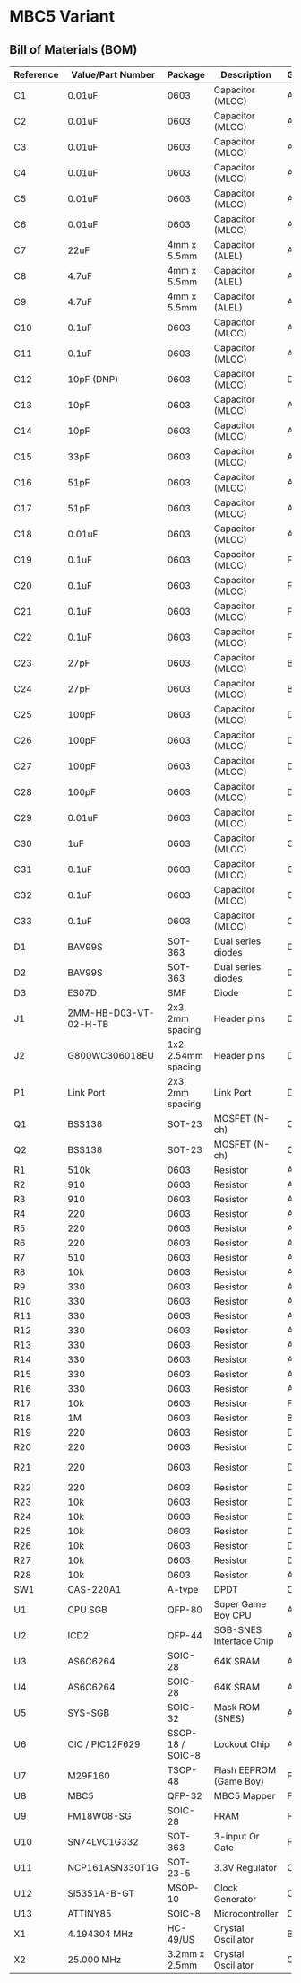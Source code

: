 # MBC5 Variant

## Bill of Materials (BOM)

| Reference | Value/Part Number     | Package             | Description             | Group | Source                                                       |
| --------- | --------------------- | ------------------- | ----------------------- | ----- | ------------------------------------------------------------ |
| C1        | 0.01uF                | 0603                | Capacitor (MLCC)        | A     | https://mou.sr/3AsRwK1                                       |
| C2        | 0.01uF                | 0603                | Capacitor (MLCC)        | A     | https://mou.sr/3AsRwK1                                       |
| C3        | 0.01uF                | 0603                | Capacitor (MLCC)        | A     | https://mou.sr/3AsRwK1                                       |
| C4        | 0.01uF                | 0603                | Capacitor (MLCC)        | A     | https://mou.sr/3AsRwK1                                       |
| C5        | 0.01uF                | 0603                | Capacitor (MLCC)        | A     | https://mou.sr/3AsRwK1                                       |
| C6        | 0.01uF                | 0603                | Capacitor (MLCC)        | A     | https://mou.sr/3AsRwK1                                       |
| C7        | 22uF                  | 4mm x 5.5mm         | Capacitor (ALEL)        | A     | https://mou.sr/4cVQXbO                                       |
| C8        | 4.7uF                 | 4mm x 5.5mm         | Capacitor (ALEL)        | A     | https://mou.sr/4cRhEhW                                       |
| C9        | 4.7uF                 | 4mm x 5.5mm         | Capacitor (ALEL)        | A     | https://mou.sr/4cRhEhW                                       |
| C10       | 0.1uF                 | 0603                | Capacitor (MLCC)        | A     | https://mou.sr/3ENc15O                                       |
| C11       | 0.1uF                 | 0603                | Capacitor (MLCC)        | A     | https://mou.sr/3ENc15O                                       |
| C12       | 10pF (DNP)            | 0603                | Capacitor (MLCC)        | DNP   | https://mou.sr/3XA5J3N                                       |
| C13       | 10pF                  | 0603                | Capacitor (MLCC)        | A     | https://mou.sr/3XA5J3N                                       |
| C14       | 10pF                  | 0603                | Capacitor (MLCC)        | A     | https://mou.sr/3XA5J3N                                       |
| C15       | 33pF                  | 0603                | Capacitor (MLCC)        | A     | https://mou.sr/4cYZLxw                                       |
| C16       | 51pF                  | 0603                | Capacitor (MLCC)        | A     | https://mou.sr/3XjvPGV                                       |
| C17       | 51pF                  | 0603                | Capacitor (MLCC)        | A     | https://mou.sr/3XjvPGV                                       |
| C18       | 0.01uF                | 0603                | Capacitor (MLCC)        | A     | https://mou.sr/3AsRwK1                                       |
| C19       | 0.1uF                 | 0603                | Capacitor (MLCC)        | F     | https://mou.sr/3ENc15O                                       |
| C20       | 0.1uF                 | 0603                | Capacitor (MLCC)        | F     | https://mou.sr/3ENc15O                                       |
| C21       | 0.1uF                 | 0603                | Capacitor (MLCC)        | F     | https://mou.sr/3ENc15O                                       |
| C22       | 0.1uF                 | 0603                | Capacitor (MLCC)        | F     | https://mou.sr/3ENc15O                                       |
| C23       | 27pF                  | 0603                | Capacitor (MLCC)        | B     | https://mou.sr/3XiK3HJ                                       |
| C24       | 27pF                  | 0603                | Capacitor (MLCC)        | B     | https://mou.sr/3XiK3HJ                                       |
| C25       | 100pF                 | 0603                | Capacitor (MLCC)        | D     | https://mou.sr/47fshd2                                       |
| C26       | 100pF                 | 0603                | Capacitor (MLCC)        | D     | https://mou.sr/47fshd2                                       |
| C27       | 100pF                 | 0603                | Capacitor (MLCC)        | D     | https://mou.sr/47fshd2                                       |
| C28       | 100pF                 | 0603                | Capacitor (MLCC)        | D     | https://mou.sr/47fshd2                                       |
| C29       | 0.01uF                | 0603                | Capacitor (MLCC)        | D     | https://mou.sr/3AsRwK1                                       |
| C30       | 1uF                   | 0603                | Capacitor (MLCC)        | C     | https://mou.sr/47lY3oP                                       |
| C31       | 0.1uF                 | 0603                | Capacitor (MLCC)        | C     | https://mou.sr/3ENc15O                                       |
| C32       | 0.1uF                 | 0603                | Capacitor (MLCC)        | C     | https://mou.sr/3ENc15O                                       |
| C33       | 0.1uF                 | 0603                | Capacitor (MLCC)        | C     | https://mou.sr/3ENc15O                                       |
| D1        | BAV99S                | SOT-363             | Dual series diodes      | D     | https://mou.sr/3X97NOE                                       |
| D2        | BAV99S                | SOT-363             | Dual series diodes      | D     | https://mou.sr/3X97NOE                                       |
| D3        | ES07D                 | SMF                 | Diode                   | D     | https://mou.sr/3XdX1Xr                                       |
| J1        | 2MM-HB-D03-VT-02-H-TB | 2x3, 2mm spacing    | Header pins             | D     | https://mou.sr/3TfU2wA                                       |
| J2        | G800WC306018EU        | 1x2, 2.54mm spacing | Header pins             | D     | [https://mou.sr/3yXak6E](https://mou.sr/3yXak6E)             |
| P1        | Link Port             | 2x3, 2mm spacing    | Link Port               | D     | [https://tinyurl.com/m3y35e3z](https://tinyurl.com/m3y35e3z) |
| Q1        | BSS138                | SOT-23              | MOSFET (N-ch)           | C     | https://mou.sr/3TjlOs3                                       |
| Q2        | BSS138                | SOT-23              | MOSFET (N-ch)           | C     | https://mou.sr/3TjlOs3                                       |
| R1        | 510k                  | 0603                | Resistor                | A     | https://mou.sr/3zi8ayj                                       |
| R2        | 910                   | 0603                | Resistor                | A     | https://mou.sr/4gj68i7                                       |
| R3        | 910                   | 0603                | Resistor                | A     | https://mou.sr/4gj68i7                                       |
| R4        | 220                   | 0603                | Resistor                | A     | https://mou.sr/3ARwrf3                                       |
| R5        | 220                   | 0603                | Resistor                | A     | https://mou.sr/3ARwrf3                                       |
| R6        | 220                   | 0603                | Resistor                | A     | https://mou.sr/3ARwrf3                                       |
| R7        | 510                   | 0603                | Resistor                | A     | https://mou.sr/3IJHtni                                       |
| R8        | 10k                   | 0603                | Resistor                | A     | https://mou.sr/3riR7IH                                       |
| R9        | 330                   | 0603                | Resistor                | A     | https://mou.sr/3PWP8Ti                                       |
| R10       | 330                   | 0603                | Resistor                | A     | https://mou.sr/3PWP8Ti                                       |
| R11       | 330                   | 0603                | Resistor                | A     | https://mou.sr/3PWP8Ti                                       |
| R12       | 330                   | 0603                | Resistor                | A     | https://mou.sr/3PWP8Ti                                       |
| R13       | 330                   | 0603                | Resistor                | A     | https://mou.sr/3PWP8Ti                                       |
| R14       | 330                   | 0603                | Resistor                | A     | https://mou.sr/3PWP8Ti                                       |
| R15       | 330                   | 0603                | Resistor                | A     | https://mou.sr/3PWP8Ti                                       |
| R16       | 330                   | 0603                | Resistor                | A     | https://mou.sr/3PWP8Ti                                       |
| R17       | 10k                   | 0603                | Resistor                | F     | https://mou.sr/3riR7IH                                       |
| R18       | 1M                    | 0603                | Resistor                | B     | https://mou.sr/3xhFdS3                                       |
| R19       | 220                   | 0603                | Resistor                | D     | https://mou.sr/3ARwrf3                                       |
| R20       | 220                   | 0603                | Resistor                | D     | https://mou.sr/3ARwrf3                                       |
| R21       | 220                   | 0603                | Resistor                | D     | [https://mou.sr/3ARwrf3](https://mou.sr/3ARwrf3)             |
| R22       | 220                   | 0603                | Resistor                | D     | https://mou.sr/3ARwrf3                                       |
| R23       | 10k                   | 0603                | Resistor                | D     | https://mou.sr/3riR7IH                                       |
| R24       | 10k                   | 0603                | Resistor                | D     | https://mou.sr/3riR7IH                                       |
| R25       | 10k                   | 0603                | Resistor                | D     | https://mou.sr/3riR7IH                                       |
| R26       | 10k                   | 0603                | Resistor                | D     | https://mou.sr/3riR7IH                                       |
| R27       | 10k                   | 0603                | Resistor                | D     | https://mou.sr/3riR7IH                                       |
| R28       | 10k                   | 0603                | Resistor                | A     | https://mou.sr/3riR7IH                                       |
| SW1       | CAS-220A1             | A-type              | DPDT                    | C     | https://mou.sr/4ewSJSb                                       |
| U1        | CPU SGB               | QFP-80              | Super Game Boy CPU      | A     | Donor SGB                                                    |
| U2        | ICD2                  | QFP-44              | SGB-SNES Interface Chip | A     | Donor SGB                                                    |
| U3        | AS6C6264              | SOIC-28             | 64K SRAM                | A     | https://mou.sr/4cWBw3f                                       |
| U4        | AS6C6264              | SOIC-28             | 64K SRAM                | A     | https://mou.sr/4cWBw3f                                       |
| U5        | SYS-SGB               | SOIC-32             | Mask ROM (SNES)         | A     | Donor SGB                                                    |
| U6        | CIC / PIC12F629       | SSOP-18 / SOIC-8    | Lockout Chip            | A     | Donor SGB / https://mou.sr/4dSUh90                           |
| U7        | M29F160               | TSOP-48             | Flash EEPROM (Game Boy) | F     | https://mou.sr/3N0a9eL                                       |
| U8        | MBC5                  | QFP-32              | MBC5 Mapper             | F     | Donor Game Boy Game                                          |
| U9        | FM18W08-SG            | SOIC-28             | FRAM                    | F     | https://mou.sr/4cRIJlb                                       |
| U10       | SN74LVC1G332          | SOT-363             | 3-input Or Gate         | F     | https://mou.sr/3XdbXoN                                       |
| U11       | NCP161ASN330T1G       | SOT-23-5            | 3.3V Regulator          | C     | https://mou.sr/3iqSHDt                                       |
| U12       | Si5351A-B-GT          | MSOP-10             | Clock Generator         | C     | https://mou.sr/3Wyr1LG                                       |
| U13       | ATTINY85              | SOIC-8              | Microcontroller         | C     | https://mou.sr/3OpMtBA                                       |
| X1        | 4.194304 MHz          | HC-49/US            | Crystal Oscillator      | B     | [https://mou.sr/3yXaoDq](https://mou.sr/3yXaoDq)             |
| X2        | 25.000 MHz            | 3.2mm x 2.5mm       | Crystal Oscillator      | C     | https://mou.sr/3MAK5pD                                       |
